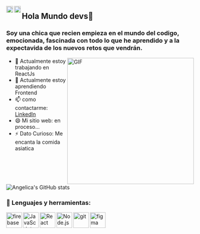 

<a href='https://linkedin.com/in/angelica-theran'><img align='left' alt="linkedin" src="https://raw.githubusercontent.com/rahul-jha98/rahul-jha98/561d474902b59c7429ec22bb73e225696c27b202/assets/linkedin.svg" height='18px'/></a>
<a href='https://twitter.com/angelica_theran'><img align='left' alt="twitter" src="https://raw.githubusercontent.com/rahul-jha98/rahul-jha98/561d474902b59c7429ec22bb73e225696c27b202/assets/twitter.svg" height='18px'/></a>

## Hola Mundo devs👋

### Soy una chica que recien empieza en el mundo del codigo, emocionada, fascinada con todo lo que he aprendido y a la expectavida de los nuevos retos que vendrán.


<img align="right" alt="GIF" src="https://media.giphy.com/media/ndM7oIOjaDQOhMKtF3/giphy.gif" width="340px"/>



- 🔭 Actualmente estoy trabajando en ReactJs
- 🌱 Actualmente estoy aprendiendo Frontend
- 📫 como contactarme: [LinkedIn](https://www.linkedin.com/in/angelica-theran)
- 😄 Mi sitio web: en proceso...
- ⚡ Dato Curioso: Me encanta la comida asiatica 

![Angelica's GitHub stats](https://github-readme-stats.vercel.app/api?username=AngelicaTheran&show_icons=true&theme=radical)


### 🔨 Lenguajes y herramientas:
<a href="https://firebase.google.com/" target="_blank"> <img align="left" src="https://raw.githubusercontent.com/rahul-jha98/github_readme_icons/main/language_and_tools/square/firebase/firebase.svg" alt="firebase" height ="42px"/> </a>
<a href="https://developer.mozilla.org/en-US/docs/Web/JavaScript" target="_blank"> <img align="left" alt="JavaScript" height ="42px"  src="https://raw.githubusercontent.com/rahul-jha98/github_readme_icons/main/language_and_tools/square/javascript/javascript.svg"> </a>
<a href="https://reactjs.org/" target="_blank"> <img align="left" alt="React" height ="42px" src="https://raw.githubusercontent.com/rahul-jha98/github_readme_icons/main/language_and_tools/square/react/react.svg"></a>
<a href="https://nodejs.org" target="_blank"><img align="left" alt="Node.js" height ="42px" src="https://raw.githubusercontent.com/rahul-jha98/github_readme_icons/main/language_and_tools/square/node/node.svg"></a>
<a href="https://git-scm.com/" target="_blank"> <img src="https://raw.githubusercontent.com/rahul-jha98/github_readme_icons/main/language_and_tools/square/git-scm/git-scm.svg" align="left" alt="git" height='42px'/> </a>
<a href="https://www.figma.com/" target="_blank"> <img src="https://raw.githubusercontent.com/rahul-jha98/github_readme_icons/main/language_and_tools/square/figma/figma.svg" alt="figma" height='42px'/> </a>

















